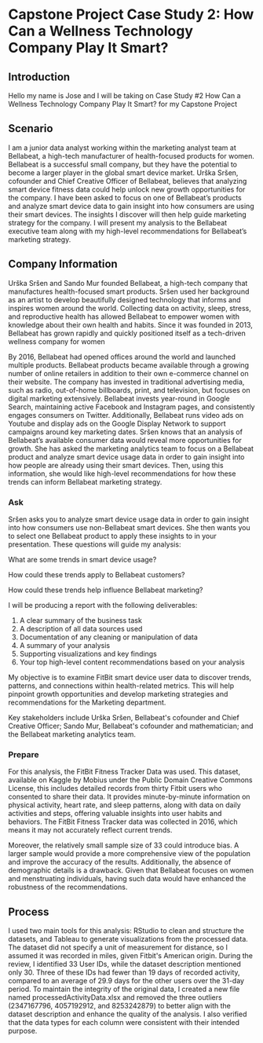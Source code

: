 # Capstone Project Case Study 2: How Can a Wellness Technology Company Play It Smart?

## Introduction
Hello my name is Jose and I will be taking on Case Study #2 How Can a Wellness Technology Company Play It Smart? for my Capstone Project

## Scenario

I am a junior data analyst working within the marketing analyst team at Bellabeat, a high-tech manufacturer of health-focused products for women. Bellabeat is a successful small company, but they have the potential to become a larger player in the global smart device market. Urška Sršen, cofounder and Chief Creative Officer of Bellabeat, believes that analyzing smart device fitness data could help unlock new growth opportunities for the company. I have been asked to focus on one of Bellabeat’s products and analyze smart device data to gain insight into how consumers are using their smart devices. The insights I discover will then help guide marketing strategy for the company. I will present my analysis to the Bellabeat executive team along with my high-level recommendations for Bellabeat’s marketing strategy.

## Company Information

Urška Sršen and Sando Mur founded Bellabeat, a high-tech company that manufactures health-focused smart products. Sršen used her background as an artist to develop beautifully designed technology that informs and inspires women around the world. Collecting data on activity, sleep, stress, and reproductive health has allowed Bellabeat to empower women with knowledge about their own health and habits. Since it was founded in 2013, Bellabeat has grown rapidly and quickly positioned itself as a tech-driven wellness company for women

By 2016, Bellabeat had opened offices around the world and launched multiple products. Bellabeat products became available through a growing number of online retailers in addition to their own e-commerce channel on their website. The company has invested in traditional advertising media, such as radio, out-of-home billboards, print, and television, but focuses on digital marketing extensively. Bellabeat invests year-round in Google Search, maintaining active Facebook and Instagram pages, and consistently engages consumers on Twitter. Additionally, Bellabeat runs video ads on Youtube and display ads on the Google Display Network to support campaigns around key marketing dates. Sršen knows that an analysis of Bellabeat’s available consumer data would reveal more opportunities for growth. She has asked the marketing analytics team to focus on a Bellabeat product and analyze smart device usage data in order to gain insight into how people are already using their smart devices. Then, using this information, she would like high-level recommendations for how these trends can inform Bellabeat marketing strategy.

### Ask
Sršen asks you to analyze smart device usage data in order to gain insight into how consumers use non-Bellabeat smart
devices. She then wants you to select one Bellabeat product to apply these insights to in your presentation. These questions
will guide my analysis:

What are some trends in smart device usage?

How could these trends apply to Bellabeat customers?

How could these trends help influence Bellabeat marketing?

I will be producing a report with the following deliverables:
1. A clear summary of the business task
2. A description of all data sources used
3. Documentation of any cleaning or manipulation of data
4. A summary of your analysis
5. Supporting visualizations and key findings
6. Your top high-level content recommendations based on your analysis

My objective is to examine FitBit smart device user data to discover trends, patterns, and connections within health-related metrics. This will help pinpoint growth opportunities and develop marketing strategies and recommendations for the Marketing department.

Key stakeholders include Urška Sršen, Bellabeat's cofounder and Chief Creative Officer; Sando Mur, Bellabeat's cofounder and mathematician; and the Bellabeat marketing analytics team.

### Prepare

For this analysis, the FitBit Fitness Tracker Data was used. This dataset, available on Kaggle by Mobius under the Public Domain Creative Commons License, this includes detailed records from thirty Fitbit users who consented to share their data. It provides minute-by-minute information on physical activity, heart rate, and sleep patterns, along with data on daily activities and steps, offering valuable insights into user habits and behaviors.
The FitBit Fitness Tracker data was collected in 2016, which means it may not accurately reflect current trends.

Moreover, the relatively small sample size of 33 could introduce bias. A larger sample would provide a more comprehensive view of the population and improve the accuracy of the results. Additionally, the absence of demographic details is a drawback. Given that Bellabeat focuses on women and menstruating individuals, having such data would have enhanced the robustness of the recommendations.

## Process 


I used two main tools for this analysis: RStudio to clean and structure the datasets, and Tableau to generate visualizations from the processed data.
The dataset did not specify a unit of measurement for distance, so I assumed it was recorded in miles, given Fitbit's American origin. During the review, I identified 33 User IDs, while the dataset description mentioned only 30. Three of these IDs had fewer than 19 days of recorded activity, compared to an average of 29.9 days for the other users over the 31-day period. To maintain the integrity of the original data, I created a new file named processedActivityData.xlsx and removed the three outliers (2347167796, 4057192912, and 8253242879) to better align with the dataset description and enhance the quality of the analysis. I also verified that the data types for each column were consistent with their intended purpose.
